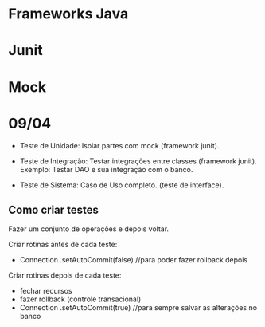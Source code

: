 # Frameworks Java

# Junit

# Mock

# 09/04

- Teste de Unidade: Isolar partes com mock (framework junit).

- Teste de Integração: Testar integrações entre classes (framework junit).
Exemplo:
Testar DAO e sua integração com o banco.

- Teste de Sistema: Caso de Uso completo. (teste de interface).

## Como criar testes

Fazer um conjunto de operações e depois voltar.

Criar rotinas antes de cada teste:
- Connection .setAutoCommit(false) //para poder fazer rollback depois

Criar rotinas depois de cada teste:
- fechar recursos
- fazer rollback (controle transacional)
- Connection .setAutoCommit(true) //para sempre salvar as alterações no banco



